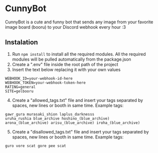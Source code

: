 # CunnyBot

CunnyBot is a cute and funny bot that sends any image from your favorite image board (booru) to your Discord webhook every hour :3

## Instalation

1. Run `npm install` to install all the required modules. All the required modules will be pulled automatically from the package.json
2. Create a ".env" file inside the root path of the project
3. Insert the text below replacing it with your own values
```
WEBHOOK_ID=your-webhook-id-here
WEBHOOK_TOKEN=your-webhook-token-here
RATING=general
SITE=gelbooru
```
4. Create a "allowed_tags.txt" file and insert your tags separated by spaces, new lines or booth in same time. Example tags:
```
gawr_gura murasaki_shion laplus_darknesss
uruha_rushia blue_archive hoshino_(blue_archive)
arona_(blue_archive) arisu_(blue_archive) iroha_(blue_archive)
```
5. Create a "disallowed_tags.txt" file and insert your tags separated by spaces, new lines or booth in same time. Example tags:
```
guro vore scat gore pee scat
```
